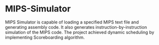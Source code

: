 MIPS-Simulator
===============

MIPS Simulator is capable of loading a specified MIPS text file and generating assembly code. It also generates instruction-by-instruction simulation of the MIPS code. 
The project achieved dynamic scheduling by implementing Scoreboarding algorithm. 
